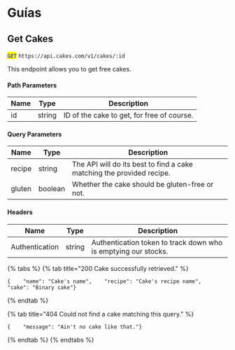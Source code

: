 # Guías

## Get Cakes

<mark style="color:blue;">`GET`</mark> `https://api.cakes.com/v1/cakes/:id`

This endpoint allows you to get free cakes.

#### Path Parameters

| Name | Type   | Description                                |
| ---- | ------ | ------------------------------------------ |
| id   | string | ID of the cake to get, for free of course. |

#### Query Parameters

| Name   | Type    | Description                                                           |
| ------ | ------- | --------------------------------------------------------------------- |
| recipe | string  | The API will do its best to find a cake matching the provided recipe. |
| gluten | boolean | Whether the cake should be gluten-free or not.                        |

#### Headers

| Name           | Type   | Description                                                    |
| -------------- | ------ | -------------------------------------------------------------- |
| Authentication | string | Authentication token to track down who is emptying our stocks. |

{% tabs %}
{% tab title="200 Cake successfully retrieved." %}
```
{    "name": "Cake's name",    "recipe": "Cake's recipe name",    "cake": "Binary cake"}
```
{% endtab %}

{% tab title="404 Could not find a cake matching this query." %}
```
{    "message": "Ain't no cake like that."}
```
{% endtab %}
{% endtabs %}

